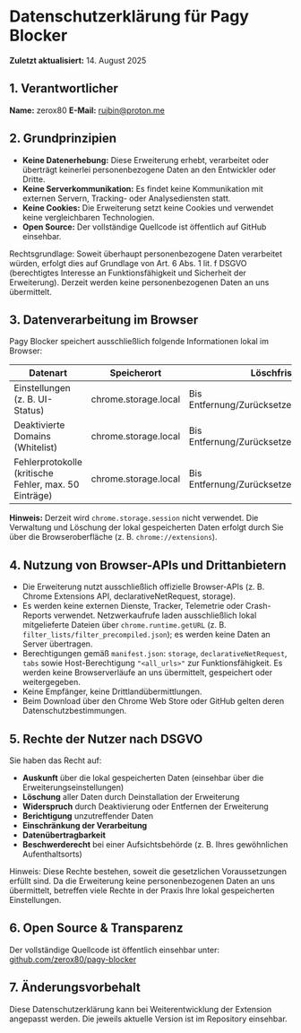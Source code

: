 # Datenschutzerklärung für Pagy Blocker

**Zuletzt aktualisiert:** 14. August 2025

## 1. Verantwortlicher

**Name:** zerox80
**E-Mail:** rujbin@proton.me

## 2. Grundprinzipien

- **Keine Datenerhebung:** Diese Erweiterung erhebt, verarbeitet oder überträgt keinerlei personenbezogene Daten an den Entwickler oder Dritte.
- **Keine Serverkommunikation:** Es findet keine Kommunikation mit externen Servern, Tracking- oder Analysediensten statt.
- **Keine Cookies:** Die Erweiterung setzt keine Cookies und verwendet keine vergleichbaren Technologien.
- **Open Source:** Der vollständige Quellcode ist öffentlich auf GitHub einsehbar.

Rechtsgrundlage: Soweit überhaupt personenbezogene Daten verarbeitet würden, erfolgt dies auf Grundlage von Art. 6 Abs. 1 lit. f DSGVO (berechtigtes Interesse an Funktionsfähigkeit und Sicherheit der Erweiterung). Derzeit werden keine personenbezogenen Daten an uns übermittelt.

## 3. Datenverarbeitung im Browser

Pagy Blocker speichert ausschließlich folgende Informationen lokal im Browser:

| Datenart                                                | Speicherort           | Löschfrist                                   |
| ------------------------------------------------------- | --------------------- | -------------------------------------------- |
| Einstellungen (z. B. UI-Status)                         | chrome.storage.local  | Bis Entfernung/Zurücksetzen/Deinstallation   |
| Deaktivierte Domains (Whitelist)                        | chrome.storage.local  | Bis Entfernung/Zurücksetzen/Deinstallation   |
| Fehlerprotokolle (kritische Fehler, max. 50 Einträge)   | chrome.storage.local  | Bis Entfernung/Zurücksetzen/Deinstallation   |

**Hinweis:** Derzeit wird `chrome.storage.session` nicht verwendet. Die Verwaltung und Löschung der lokal gespeicherten Daten erfolgt durch Sie über die Browseroberfläche (z. B. `chrome://extensions`).

## 4. Nutzung von Browser-APIs und Drittanbietern

- Die Erweiterung nutzt ausschließlich offizielle Browser-APIs (z. B. Chrome Extensions API, declarativeNetRequest, storage).
- Es werden keine externen Dienste, Tracker, Telemetrie oder Crash-Reports verwendet. Netzwerkaufrufe laden ausschließlich lokal mitgelieferte Dateien über `chrome.runtime.getURL` (z. B. `filter_lists/filter_precompiled.json`); es werden keine Daten an Server übertragen.
- Berechtigungen gemäß `manifest.json`: `storage`, `declarativeNetRequest`, `tabs` sowie Host-Berechtigung `"<all_urls>"` zur Funktionsfähigkeit. Es werden keine Browserverläufe an uns übermittelt, gespeichert oder weitergegeben.
- Keine Empfänger, keine Drittlandübermittlungen.
- Beim Download über den Chrome Web Store oder GitHub gelten deren Datenschutzbestimmungen.

## 5. Rechte der Nutzer nach DSGVO

Sie haben das Recht auf:

- **Auskunft** über die lokal gespeicherten Daten (einsehbar über die Erweiterungseinstellungen)
- **Löschung** aller Daten durch Deinstallation der Erweiterung
- **Widerspruch** durch Deaktivierung oder Entfernen der Erweiterung
- **Berichtigung** unzutreffender Daten
- **Einschränkung der Verarbeitung**
- **Datenübertragbarkeit**
- **Beschwerderecht** bei einer Aufsichtsbehörde (z. B. Ihres gewöhnlichen Aufenthaltsorts)

Hinweis: Diese Rechte bestehen, soweit die gesetzlichen Voraussetzungen erfüllt sind. Da die Erweiterung keine personenbezogenen Daten an uns übermittelt, betreffen viele Rechte in der Praxis Ihre lokal gespeicherten Einstellungen.

## 6. Open Source & Transparenz

Der vollständige Quellcode ist öffentlich einsehbar unter:  
[github.com/zerox80/pagy-blocker](https://github.com/zerox80/pagy-blocker)

## 7. Änderungsvorbehalt

Diese Datenschutzerklärung kann bei Weiterentwicklung der Extension angepasst werden. Die jeweils aktuelle Version ist im Repository einsehbar.
